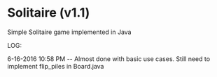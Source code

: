 # Solitaire (v1.1)

Simple Solitaire game implemented in Java

LOG:

6-16-2016 10:58 PM -- Almost done with basic use cases. Still need to implement flip_piles in Board.java